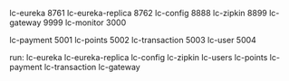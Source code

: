 lc-eureka 8761
lc-eureka-replica 8762
lc-config 8888
lc-zipkin 8899
lc-gateway 9999
lc-monitor 3000

lc-payment 5001
lc-points 5002
lc-transaction 5003
lc-user 5004

run:
lc-eureka
lc-eureka-replica 
lc-config
lc-zipkin
lc-users
lc-points
lc-payment
lc-transaction
lc-gateway